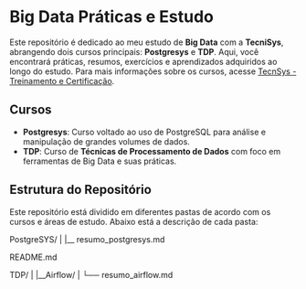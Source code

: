 # Big Data Práticas e Estudo

Este repositório é dedicado ao meu estudo de **Big Data** com a **TecniSys**, abrangendo dois cursos principais: **Postgresys** e **TDP**. Aqui, você encontrará práticas, resumos, exercícios e aprendizados adquiridos ao longo do estudo. Para mais informações sobre os cursos, acesse [TecnSys - Treinamento e Certificação](https://www.tecnisys.com.br/treinamento-certificacao/).

## Cursos

- **Postgresys**: Curso voltado ao uso de PostgreSQL para análise e manipulação de grandes volumes de dados.
- **TDP**: Curso de **Técnicas de Processamento de Dados** com foco em ferramentas de Big Data e suas práticas.

## Estrutura do Repositório

Este repositório está dividido em diferentes pastas de acordo com os cursos e áreas de estudo. Abaixo está a descrição de cada pasta:

PostgreSYS/
|
|__ resumo_postgresys.md

README.md

TDP/
|
|__Airflow/
    |
    └── resumo_airflow.md




